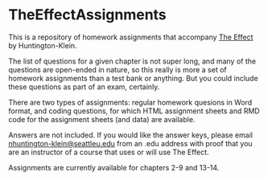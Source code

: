 # TheEffectAssignments

This is a repository of homework assignments that accompany [The Effect](https://theeffectbook.net) by Huntington-Klein.

The list of questions for a given chapter is not super long, and many of the questions are open-ended in nature, so this really is more a set of homework assignments than a test bank or anything. But you could include these questions as part of an exam, certainly.

There are two types of assignments: regular homework quesions in Word format, and coding questions, for which HTML assignment sheets and RMD code for the assignment sheets (and data) are available.

Answers are not included. If you would like the answer keys, please email nhuntington-klein@seattleu.edu from an .edu address with proof that you are an instructor of a course that uses or will use The Effect.

Assignments are currently available for chapters 2-9 and 13-14.
